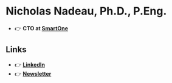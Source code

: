 # Nicholas Nadeau, Ph.D., P.Eng.

- 👉 **CTO at [SmartOne](https://smartone.ai/)**

## Links

- 👉 [**LinkedIn**](https://www.linkedin.com/in/engnadeau/)
- 👉 [**Newsletter**](https://engnadeau.substack.com/)
